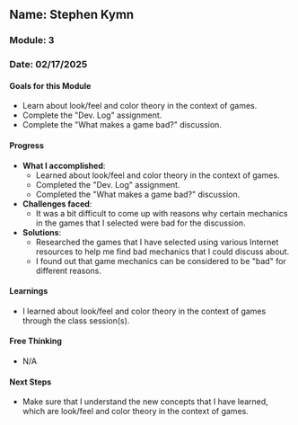 ## Name: Stephen Kymn
### Module: 3

### Date: 02/17/2025

#### Goals for this Module
- Learn about look/feel and color theory in the context of games.
- Complete the "Dev. Log" assignment.
- Complete the "What makes a game bad?" discussion.

#### Progress
- **What I accomplished**:
  - Learned about look/feel and color theory in the context of games.
  - Completed the "Dev. Log" assignment.
  - Completed the "What makes a game bad?" discussion.
- **Challenges faced**:
  - It was a bit difficult to come up with reasons why certain mechanics in the games that I selected were bad for the discussion.
- **Solutions**:
  - Researched the games that I have selected using various Internet resources to help me find bad mechanics that I could discuss about.
  - I found out that game mechanics can be considered to be "bad" for different reasons.

#### Learnings
- I learned about look/feel and color theory in the context of games through the class session(s).

#### Free Thinking
- N/A

#### Next Steps
- Make sure that I understand the new concepts that I have learned, which are look/feel and color theory in the context of games.
